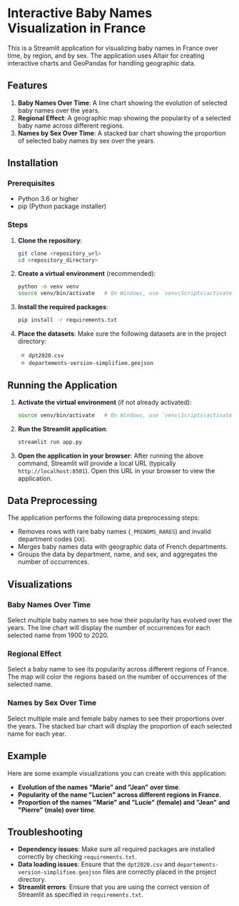 # Interactive Baby Names Visualization in France

This is a Streamlit application for visualizing baby names in France over time, by region, and by sex. The application uses Altair for creating interactive charts and GeoPandas for handling geographic data.

## Features

1. **Baby Names Over Time**: A line chart showing the evolution of selected baby names over the years.
2. **Regional Effect**: A geographic map showing the popularity of a selected baby name across different regions.
3. **Names by Sex Over Time**: A stacked bar chart showing the proportion of selected baby names by sex over the years.

## Installation

### Prerequisites

- Python 3.6 or higher
- pip (Python package installer)

### Steps

1. **Clone the repository**:
    ```bash
    git clone <repository_url>
    cd <repository_directory>
    ```

2. **Create a virtual environment** (recommended):
    ```bash
    python -m venv venv
    source venv/bin/activate   # On Windows, use `venv\Scripts\activate`
    ```

3. **Install the required packages**:
    ```bash
    pip install -r requirements.txt
    ```

4. **Place the datasets**:
    Make sure the following datasets are in the project directory:
    - `dpt2020.csv`
    - `departements-version-simplifiee.geojson`

## Running the Application

1. **Activate the virtual environment** (if not already activated):
    ```bash
    source venv/bin/activate   # On Windows, use `venv\Scripts\activate`
    ```

2. **Run the Streamlit application**:
    ```bash
    streamlit run app.py
    ```

3. **Open the application in your browser**:
    After running the above command, Streamlit will provide a local URL (typically `http://localhost:8501`). Open this URL in your browser to view the application.

## Data Preprocessing

The application performs the following data preprocessing steps:
- Removes rows with rare baby names (`_PRENOMS_RARES`) and invalid department codes (`XX`).
- Merges baby names data with geographic data of French departments.
- Groups the data by department, name, and sex, and aggregates the number of occurrences.

## Visualizations

### Baby Names Over Time
Select multiple baby names to see how their popularity has evolved over the years. The line chart will display the number of occurrences for each selected name from 1900 to 2020.

### Regional Effect
Select a baby name to see its popularity across different regions of France. The map will color the regions based on the number of occurrences of the selected name.

### Names by Sex Over Time
Select multiple male and female baby names to see their proportions over the years. The stacked bar chart will display the proportion of each selected name for each year.

## Example

Here are some example visualizations you can create with this application:
- **Evolution of the names "Marie" and "Jean" over time**.
- **Popularity of the name "Lucien" across different regions in France**.
- **Proportion of the names "Marie" and "Lucie" (female) and "Jean" and "Pierre" (male) over time**.

## Troubleshooting

- **Dependency issues**: Make sure all required packages are installed correctly by checking `requirements.txt`.
- **Data loading issues**: Ensure that the `dpt2020.csv` and `departements-version-simplifiee.geojson` files are correctly placed in the project directory.
- **Streamlit errors**: Ensure that you are using the correct version of Streamlit as specified in `requirements.txt`.


